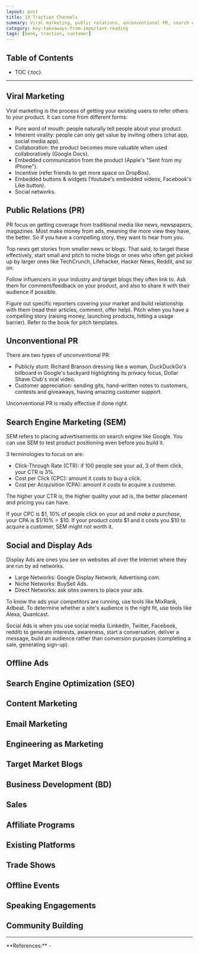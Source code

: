 ```yaml
---
layout: post
title: 19 Traction Channels
summary: Viral marketing, public relations, unconventional PR, search engine marketing, social ads, SEO, content marketing and so on.
category: Key-takeaways-from-important-reading
tags: [book, traction, customer]
---
```


<h2> Table of Contents </h2>

* TOC
{:toc}

<hr>

## Viral Marketing

Viral marketing is the process of getting your existing users to refer others to your product.
It can come from different forms:
- Pure word of mouth: people naturally tell people about your product.
- Inherent virality: people can only get value by inviting others (chat app, social media app).
- Collaboration: the product becomes more valuable when used collaboratively (Google Docs).
- Embedded communication from the product (Apple's "Sent from my iPhone").
- Incentive (refer friends to get more space on DropBox).
- Embedded buttons & widgets (Youtube's embedded videos, Facebook's Like button).
- Social networks.

## Public Relations (PR)

PR focus on getting coverage from traditional media like news, newspapers, magazines. Most make
money from ads, meaning the more view they have, the better. So if you have a compelling story,
they want to hear from you.

Top news get stories from smaller news or blogs. That said, to target these effectively, start small
and pitch to niche blogs or ones who often get picked up by larger ones like TechCrunch, Lifehacker,
Hacker News, Reddit, and so on.

Follow influencers in your industry and target blogs they often link to. Ask them for comment/feedback
on your product, and also to share it with their audience if possible.

Figure out specific reporters covering your market and build relationship with them (read their articles,
comment, offer help). Pitch when you have a compelling story (raising money, launching products, hitting
a usage barrier). Refer to the book for pitch templates.

## Unconventional PR

There are two types of unconventional PR:
- Publicly stunt: Richard Branson dressing like a woman, DuckDuckGo's billboard in Google's
backyard highlighting its privacy focus, Dollar Shave Club's viral video.
- Customer appreciation: sending gits, hand-written notes to customers, contests and giveaways,
having amazing customer support.

Unconventional PR is really effective if done right.

## Search Engine Marketing (SEM)

SEM refers to placing advertisements on search engine like Google. You can use SEM to test product
positioning even before you build it.

3 terminologies to focus on are:
- Click-Through Rate (CTR): if 100 people see your ad, 3 of them click, your CTR is 3%.
- Cost per Click (CPC): amount it costs to buy a click.
- Cost per Acquisition (CPA): amount it costs to acquire a customer.

The higher your CTR is, the higher quality your ad is, the better placement and pricing you can have.

If your CPC is $1, 10% of people click on your ad and *make a purchase*, your CPA is
$1/10% = $10. If your product costs $1 and it costs you $10 to acquire a customer, SEM might not worth it.

## Social and Display Ads

Display Ads are ones you see on websites all over the Internet where they are run by ad networks.
- Large Networks: Google Display Network, Advertising.com.
- Niche Networks: BuySell Ads.
- Direct Networks: ask sites owners to place your ads.

To know the ads your competitors are running, use tools like MixRank, Adbeat. To determine whether
a site's audience is the right fit, use tools like Alexa, Quantcast.

Social Ads is when you use social media (LinkedIn, Twitter, Facebook, reddit) to generate interests,
awareness, start a conversation, deliver a message, build an audience rather than conversion purposes
(completing a sale, generating sign-up).

## Offline Ads

## Search Engine Optimization (SEO)

## Content Marketing

## Email Marketing

## Engineering as Marketing

## Target Market Blogs

## Business Development (BD)

## Sales

## Affiliate Programs

## Existing Platforms

## Trade Shows

## Offline Events

## Speaking Engagements

## Community Building

<hr>
**References:**
- <https://www.goodreads.com/book/show/22091581-traction>
